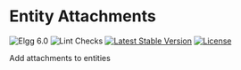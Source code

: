 Entity Attachments
==================

![Elgg 6.0](https://img.shields.io/badge/Elgg-6.0-green.svg)
![Lint Checks](https://github.com/ColdTrick/entity_attachments/actions/workflows/lint.yml/badge.svg?event=push)
[![Latest Stable Version](https://poser.pugx.org/coldtrick/entity_attachments/v/stable.svg)](https://packagist.org/packages/coldtrick/entity_attachments)
[![License](https://poser.pugx.org/coldtrick/entity_attachments/license.svg)](https://packagist.org/packages/coldtrick/entity_attachments)

Add attachments to entities
